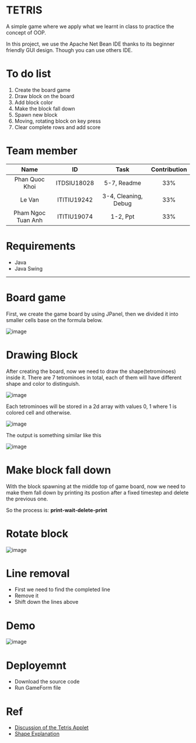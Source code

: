 # TETRIS
A simple game where we apply what we learnt in class to practice the concept of OOP.

In this project, we use the Apache Net Bean IDE thanks to its beginner friendly GUI design. Though you can use others IDE.

# To do list
 1. Create the board game
 2. Draw block on the board
 3. Add block color
 4. Make the block fall down
 5. Spawn new block
 6. Moving, rotating block on key press
 7. Clear complete rows and add score
 
 # Team member
 
| Name | ID | Task | Contribution |
| :---: | :---: | :---: | :---: |
| Phan Quoc Khoi | ITDSIU18028 | 5-7, Readme | 33% |
| Le Van| ITITIU19242 | 3-4, Cleaning, Debug | 33% |
| Pham Ngoc Tuan Anh | ITITIU19074 | 1-2, Ppt | 33% |
 
# Requirements
 * Java
 * Java Swing
 ---
 # Board game
 First, we create the game board by using JPanel, then we divided it into smaller cells base on the formula below.
 
 ![image](https://user-images.githubusercontent.com/52684784/170531720-a78f9f77-d865-4352-a5c3-d117951f5b68.png)
 # Drawing Block 
 After creating the board, now we need to draw the shape(tetrominoes) inside it.
 There are 7 tetrominoes in total, each of them will have different shape and color to distinguish.
 
 ![image](https://user-images.githubusercontent.com/52684784/170532176-af0e42d7-e8be-4d5b-827c-bd0361053e7c.png)
 
 Each tetrominoes will be stored in a 2d array with values 0, 1 where 1 is colored cell and otherwise.
 
 ![image](https://user-images.githubusercontent.com/52684784/170536852-7fd7791d-2aae-4706-9948-4323bbec6fc0.png)
 
 The output is something similar like this 
 
 ![image](https://user-images.githubusercontent.com/52684784/170541897-8541c3e1-042b-4b1d-b70c-f8e175f17076.png)
 # Make block fall down
 With the block spawning at the middle top of game board, now we need to make them fall down by 
 printing its postion after a fixed timestep and delete the previous one.
 
 So the process is: **print-wait-delete-print**
 
# Rotate block
![image](https://user-images.githubusercontent.com/52684784/170737184-b2143150-c182-4f1b-b2c6-7dccdaeaee07.png)

# Line removal
* First we need to find the completed line
* Remove it
* Shift down the lines above

# Demo
![image](https://user-images.githubusercontent.com/52684784/172908426-a4a36401-d4ed-4b7f-ac42-dc2a601cf852.png)

# Deployemnt
* Download the source code
* Run GameForm file

# Ref
* [Discussion of the Tetris Applet](http://www.geom.uiuc.edu/java/tetris/explanation.html)
* [Shape Explanation](https://www.iodraw.com/en/blog/211243890)
